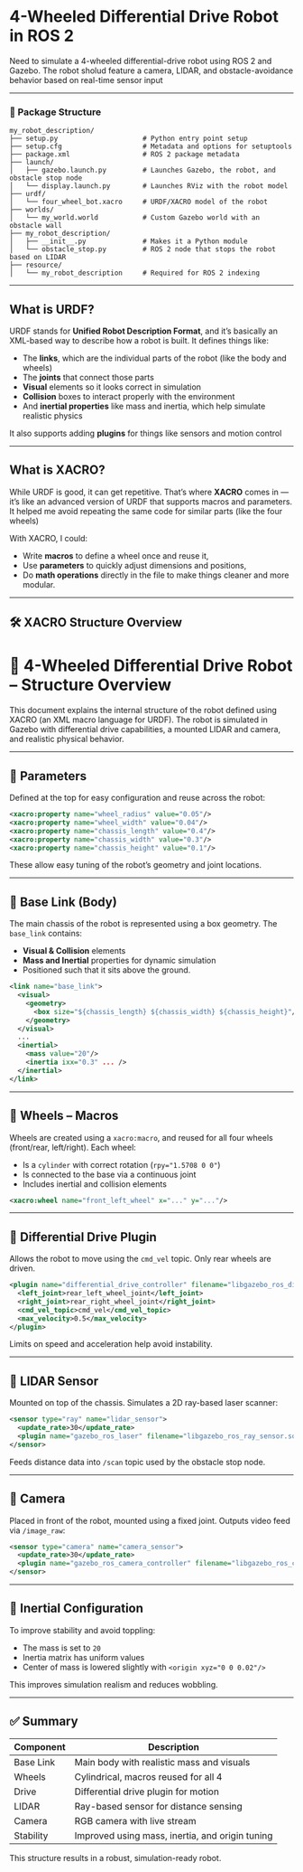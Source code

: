 #  4-Wheeled Differential Drive Robot in ROS 2

Need to simulate a 4-wheeled differential-drive robot using ROS 2 and Gazebo. The robot sholud feature a camera, LIDAR, and obstacle-avoidance behavior based on real-time sensor input

---
### 📁 Package Structure

```
my_robot_description/
├── setup.py                     # Python entry point setup
├── setup.cfg                    # Metadata and options for setuptools
├── package.xml                  # ROS 2 package metadata
├── launch/
│   ├── gazebo.launch.py         # Launches Gazebo, the robot, and obstacle stop node
│   └── display.launch.py        # Launches RViz with the robot model
├── urdf/
│   └── four_wheel_bot.xacro     # URDF/XACRO model of the robot
├── worlds/
│   └── my_world.world           # Custom Gazebo world with an obstacle wall
├── my_robot_description/
│   ├── __init__.py              # Makes it a Python module
│   └── obstacle_stop.py         # ROS 2 node that stops the robot based on LIDAR
├── resource/
│   └── my_robot_description     # Required for ROS 2 indexing
```
---
##  What is URDF?

URDF stands for **Unified Robot Description Format**, and it’s basically an XML-based way to describe how a robot is built. It defines things like:
- The **links**, which are the individual parts of the robot (like the body and wheels)
- The **joints** that connect those parts
- **Visual** elements so it looks correct in simulation
- **Collision** boxes to interact properly with the environment
- And **inertial properties** like mass and inertia, which help simulate realistic physics

It also supports adding **plugins** for things like sensors and motion control

---

## What is XACRO?

While URDF is good, it can get repetitive. That’s where **XACRO** comes in — it’s like an advanced version of URDF that supports macros and parameters. It helped me avoid repeating the same code for similar parts (like the four wheels)

With XACRO, I could:
- Write **macros** to define a wheel once and reuse it,
- Use **parameters** to quickly adjust dimensions and positions,
- Do **math operations** directly in the file to make things cleaner and more modular.

---

## 🛠️ XACRO Structure Overview

# 🤖 4-Wheeled Differential Drive Robot – Structure Overview

This document explains the internal structure of the robot defined using XACRO (an XML macro language for URDF). The robot is simulated in Gazebo with differential drive capabilities, a mounted LIDAR and camera, and realistic physical behavior.

---

## 📐 Parameters

Defined at the top for easy configuration and reuse across the robot:

```xml
<xacro:property name="wheel_radius" value="0.05"/>
<xacro:property name="wheel_width" value="0.04"/>
<xacro:property name="chassis_length" value="0.4"/>
<xacro:property name="chassis_width" value="0.3"/>
<xacro:property name="chassis_height" value="0.1"/>
```

These allow easy tuning of the robot’s geometry and joint locations.

---

## 🔲 Base Link (Body)

The main chassis of the robot is represented using a box geometry. The `base_link` contains:

- **Visual & Collision** elements
- **Mass and Inertial** properties for dynamic simulation
- Positioned such that it sits above the ground.

```xml
<link name="base_link">
  <visual>
    <geometry>
      <box size="${chassis_length} ${chassis_width} ${chassis_height}"/>
    </geometry>
  </visual>
  ...
  <inertial>
    <mass value="20"/>
    <inertia ixx="0.3" ... />
  </inertial>
</link>
```

---

## 🛞 Wheels – Macros

Wheels are created using a `xacro:macro`, and reused for all four wheels (front/rear, left/right). Each wheel:

- Is a `cylinder` with correct rotation (`rpy="1.5708 0 0"`)
- Is connected to the base via a continuous joint
- Includes inertial and collision elements

```xml
<xacro:wheel name="front_left_wheel" x="..." y="..."/>
```

---

## 🔌 Differential Drive Plugin

Allows the robot to move using the `cmd_vel` topic. Only rear wheels are driven.

```xml
<plugin name="differential_drive_controller" filename="libgazebo_ros_diff_drive.so">
  <left_joint>rear_left_wheel_joint</left_joint>
  <right_joint>rear_right_wheel_joint</right_joint>
  <cmd_vel_topic>cmd_vel</cmd_vel_topic>
  <max_velocity>0.5</max_velocity>
</plugin>
```

Limits on speed and acceleration help avoid instability.

---

## 📡 LIDAR Sensor

Mounted on top of the chassis. Simulates a 2D ray-based laser scanner:

```xml
<sensor type="ray" name="lidar_sensor">
  <update_rate>30</update_rate>
  <plugin name="gazebo_ros_laser" filename="libgazebo_ros_ray_sensor.so" />
</sensor>
```

Feeds distance data into `/scan` topic used by the obstacle stop node.

---

## 🎥 Camera

Placed in front of the robot, mounted using a fixed joint. Outputs video feed via `/image_raw`:

```xml
<sensor type="camera" name="camera_sensor">
  <update_rate>30</update_rate>
  <plugin name="gazebo_ros_camera_controller" filename="libgazebo_ros_camera.so"/>
</sensor>
```

---

## 🧠 Inertial Configuration

To improve stability and avoid toppling:

- The mass is set to `20`
- Inertia matrix has uniform values
- Center of mass is lowered slightly with `<origin xyz="0 0 0.02"/>`

This improves simulation realism and reduces wobbling.

---

## ✅ Summary

| Component   | Description |
|-------------|-------------|
| Base Link   | Main body with realistic mass and visuals |
| Wheels      | Cylindrical, macros reused for all 4 |
| Drive       | Differential drive plugin for motion |
| LIDAR       | Ray-based sensor for distance sensing |
| Camera      | RGB camera with live stream |
| Stability   | Improved using mass, inertia, and origin tuning |

This structure results in a robust, simulation-ready robot.
